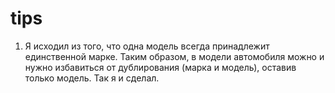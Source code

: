 # tips
1. Я исходил из того, что одна модель всегда принадлежит единственной марке. Таким образом, 
в модели автомобиля можно и нужно избавиться от дублирования (марка и модель), оставив только модель. Так я и сделал.


